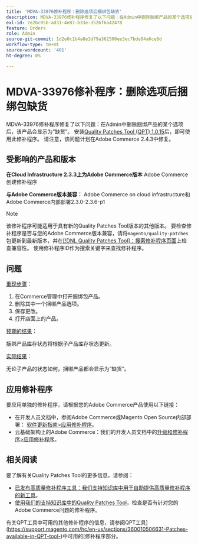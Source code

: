```yaml
---
title: 'MDVA-33976修补程序：删除选项后捆绑包缺货'
description: MDVA-33976修补程序修复了以下问题：在Admin中删除捆绑产品的某个选项后，该产品会显示为“缺货”。 安装[Quality Patches Tool (QPT) 1.0.15](https://devdocs.magento.com/guides/v2.4/comp-mgr/patching.html#mqp)后，即可使用此修补程序。 请注意，该问题计划在Adobe Commerce 2.4.3中修复。
exl-id: 2e2bc05b-ad31-4e87-b33e-3526f6a42478
feature: Orders
role: Admin
source-git-commit: 1d2e0c1b4a8e3d79a362500ee3ec7bde84a6ce0d
workflow-type: tm+mt
source-wordcount: '401'
ht-degree: 0%

---
```


# MDVA-33976修补程序：删除选项后捆绑包缺货

MDVA-33976修补程序修复了以下问题：在Admin中删除捆绑产品的某个选项后，该产品会显示为“缺货”。 安装[Quality Patches Tool (QPT) 1.0.15](https://devdocs.magento.com/guides/v2.4/comp-mgr/patching.html#mqp)后，即可使用此修补程序。 请注意，该问题计划在Adobe Commerce 2.4.3中修复。

## 受影响的产品和版本

**在Cloud Infrastructure 2.3.3上为Adobe Commerce版本** Adobe Commerce创建修补程序

**与Adobe Commerce版本兼容：** Adobe Commerce on cloud infrastructure和Adobe Commerce内部部署2.3.0-2.3.6-p1

>[!NOTE]
>
>该修补程序可能适用于具有新的Quality Patches Tool版本的其他版本。 要检查修补程序是否与您的Adobe Commerce版本兼容，请将`magento/quality-patches`包更新到最新版本，并在[[!DNL Quality Patches Tool]：搜索修补程序页面](https://devdocs.magento.com/quality-patches/tool.html#patch-grid)上检查兼容性。 使用修补程序ID作为搜索关键字来查找修补程序。

## 问题

<u>重现步骤</u>：

1. 在Commerce管理中打开捆绑包产品。
1. 删除其中一个捆绑产品选项。
1. 保存更改。
1. 打开店面上的产品。

<u>预期的结果</u>：

捆绑产品库存状态将根据子产品库存状态更新。

<u>实际结果</u>：

无论子产品的状态如何，捆绑产品都会显示为“缺货”。

## 应用修补程序

要应用单独的修补程序，请根据您的Adobe Commerce产品使用以下链接：

* 在开发人员文档中，参阅Adobe Commerce或Magento Open Source内部部署： [软件更新指南>应用修补程序](https://devdocs.magento.com/guides/v2.4/comp-mgr/patching/mqp.html)。
* 云基础架构上的Adobe Commerce：我们的开发人员文档中的[升级和修补程序>应用修补程序](https://devdocs.magento.com/cloud/project/project-patch.html)。

## 相关阅读

要了解有关Quality Patches Tool的更多信息，请参阅：

* [已发布高质量修补程序工具：我们支持知识库中用于自助提供高质量修补程序的新工具](/help/announcements/adobe-commerce-announcements/magento-quality-patches-released-new-tool-to-self-serve-quality-patches.md)。
* [使用我们的支持知识库中的Quality Patches Tool](/help/support-tools/patches-available-in-qpt-tool/check-patch-for-magento-issue-with-magento-quality-patches.md)，检查是否有针对您的Adobe Commerce问题的修补程序。

有关QPT工具中可用的其他修补程序的信息，请参阅QPT工具](https://support.magento.com/hc/en-us/sections/360010506631-Patches-available-in-QPT-tool-)中可用的[修补程序部分。
